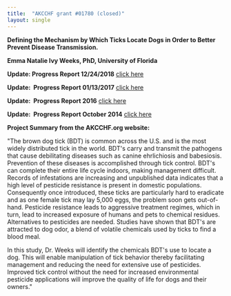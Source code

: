 ```yaml
---
title:  "AKCCHF grant #01780 (closed)"
layout: single
---
```


**Defining the Mechanism by Which Ticks Locate Dogs in Order to Better
Prevent Disease Transmission.**

**Emma Natalie Ivy Weeks, PhD, University of Florida**

**Update: Progress Report 12/24/2018** [click here](/files/Akcchf1780-ey5-summary.pdf)

**Update:  Progress Report 01/13/2017** [click here](</files/AKCCHF 01780 EY4 Summary.pdf>)

**Update:  Progress Report 2016** [click here](</files/AKCCHF 1780 MY4 Summary.pdf>)

**Update:  Progress Report October 2014** [click here](</files/AKCCHF grant 1780 MY2 Progress Report.pdf>)

**Project Summary from the AKCCHF.org website:**

"The brown dog tick (BDT) is common across the U.S. and is the most
widely distributed tick in the world. BDT's carry and transmit the
pathogens that cause debilitating diseases such as canine ehrlichiosis
and babesiosis. Prevention of these diseases is accomplished through
tick control. BDT's can complete their entire life cycle indoors,
making management difficult. Records of infestations are increasing and
unpublished data indicates that a high level of pesticide resistance is
present in domestic populations. Consequently once introduced, these
ticks are particularly hard to eradicate and as one female tick may lay
5,000 eggs, the problem soon gets out-of-hand. Pesticide resistance
leads to aggressive treatment regimes, which in turn, lead to increased
exposure of humans and pets to chemical residues. Alternatives to
pesticides are needed. Studies have shown that BDT's are attracted to
dog odor, a blend of volatile chemicals used by ticks to find a blood
meal.

In this study, Dr. Weeks will identify the chemicals BDT's use to
locate a dog. This will enable manipulation of tick behavior thereby
facilitating management and reducing the need for extensive use of
pesticides. Improved tick control without the need for increased
environmental pesticide applications will improve the quality of life
for dogs and their owners."

